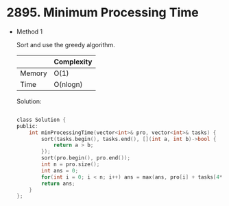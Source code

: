 # 2895. Minimum Processing Time
- Method 1

    Sort and use the greedy algorithm.

    | |   Complexity  |
    | ----------- | ----------- | 
    |  Memory     | O(1) | 
    |      Time       |  O(nlogn) | 


    Solution:

    ``` h

    class Solution {
    public:
        int minProcessingTime(vector<int>& pro, vector<int>& tasks) {
            sort(tasks.begin(), tasks.end(), [](int a, int b)->bool {
                return a > b;
            });
            sort(pro.begin(), pro.end());
            int n = pro.size();
            int ans = 0;
            for(int i = 0; i < n; i++) ans = max(ans, pro[i] + tasks[4*i]);
            return ans;
        }
    };

    ```

<!-- - Method 2

    This is another method.

    | |   Complexity  |
    | ----------- | ----------- | 
    |  Memory     | O(n) | 
    |      Time       |  O(n) | 


    Solution:

    ``` h



    ```

- Additional Knowledge:
       
    Here are some additional knowledge.



<br> -->